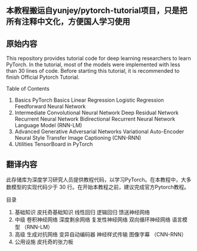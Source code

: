 本教程搬运自yunjey/pytorch-tutorial项目，只是把所有注释中文化，方便国人学习使用
----
原始内容
---------------------------------------------------------------------------------------------------------------------------------------
This repository provides tutorial code for deep learning researchers to learn PyTorch. In the tutorial, most of the models were implemented with less than 30 lines of code. Before starting this tutorial, it is recommended to finish Official Pytorch Tutorial.


Table of Contents
1. Basics
PyTorch Basics
Linear Regression
Logistic Regression
Feedforward Neural Network
2. Intermediate
Convolutional Neural Network
Deep Residual Network
Recurrent Neural Network
Bidirectional Recurrent Neural Network
Language Model (RNN-LM)
3. Advanced
Generative Adversarial Networks
Variational Auto-Encoder
Neural Style Transfer
Image Captioning (CNN-RNN)
4. Utilities
TensorBoard in PyTorch


翻译内容
---------------------------------------------------------------------------------------------------------------------------------------
此存储库为深度学习研究人员提供教程代码，以学习PyTorch。在本教程中，大多数模型的实现代码少于 30 行。在开始本教程之前，建议完成官方Pytorch教程。

目录
1. 基础知识
皮托奇基础知识
线性回归
逻辑回归
馈送神经网络
2. 中级
卷积神经网络
深度剩余网络
复发性神经网络
双向循环神经网络
语言模型 （RNN-LM）
3. 高级
生成对抗网络
变异自动编码器
神经样式传输
图像字幕 （CNN-RNN）
4. 公用设施
皮托奇的张力板
